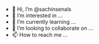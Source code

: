 - 👋 Hi, I’m @sachinsenals
- 👀 I’m interested in ...
- 🌱 I’m currently learning ...
- 💞️ I’m looking to collaborate on ...
- 📫 How to reach me ...

<!---
sachinsenals/sachinsenals is a ✨ special ✨ repository because its `README.md` (this file) appears on your GitHub profile.
You can click the Preview link to take a look at your changes.
--->
